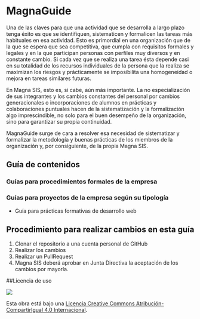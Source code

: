 # MagnaGuide

Una de las claves para que una actividad que se desarrolla a largo plazo tenga éxito es que se identifiquen, sistematicen y formalicen las tareas más habituales en esa actividad. Esto es primordial en una organización que de la que se espera que sea competitiva, que cumpla con requisitos formales y legales y en la que participan personas con perfiles muy diversos y en constante cambio. Si cada vez que se realiza una tarea ésta depende casi en su totalidad de los recursos individuales de la persona que la realiza se maximizan los riesgos y prácticamente se imposibilita una homogeneidad o mejora en tareas similares futuras.

En Magna SIS, esto es, si cabe, aún más importante. La no especialización de sus integrantes y los cambios constantes del personal por cambios generacionales o incorporaciones de alumnos en prácticas y colaboraciones puntuales hacen de la sistematización y la formalización algo imprescindible, no solo para el buen desempeño de la organización, sino para garantizar su propia continuidad.

MagnaGuide surge de cara a resolver esa necesidad de sistematizar y formalizar la metodología y buenas prácticas de los miembros de la organización y, por consiguiente, de la propia Magna SIS.


## Guía de contenidos

### Guías para procedimientos formales de la empresa 


### Guías para proyectos de la empresa según su tipología

* Guía para prácticas formativas de desarrollo web


## Procedimiento para realizar cambios en esta guía

1. Clonar el repositorio a una cuenta personal de GitHub
2. Realizar los cambios
3. Realizar un PullRequest
4. Magna SIS deberá aprobar en Junta Directiva la aceptación de los cambios por mayoría.


##Licencia de uso

[![](https://i.creativecommons.org/l/by-sa/4.0/88x31.png)](http://creativecommons.org/licenses/by-sa/4.0/)

Esta obra está bajo una [Licencia Creative Commons Atribución-CompartirIgual 4.0 Internacional](http://creativecommons.org/licenses/by-sa/4.0/).












